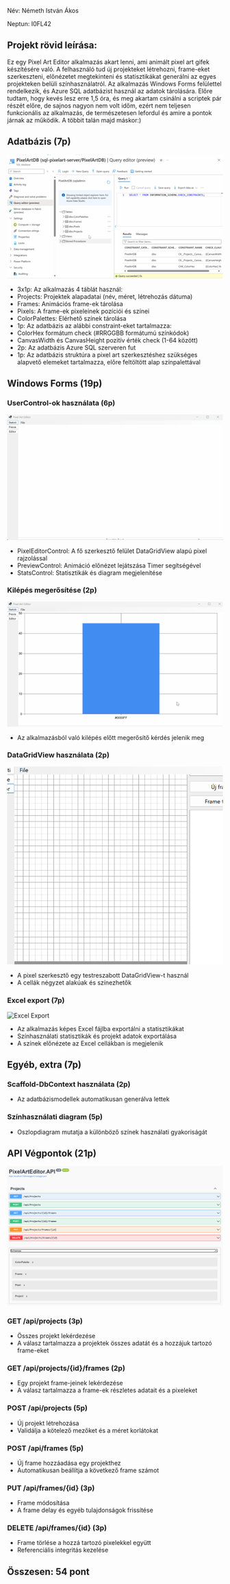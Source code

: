 Név: Németh István Ákos

Neptun: I0FL42

## Projekt rövid leírása:
Ez egy Pixel Art Editor alkalmazás akart lenni, ami animált pixel art gifek készítésére való. A felhasználó tud új projekteket létrehozni, frame-eket szerkeszteni, előnézetet megtekinteni és statisztikákat generálni az egyes projekteken belüli színhasználatról. Az alkalmazás Windows Forms felülettel rendelkezik, és Azure SQL adatbázist használ az adatok tárolására. Előre tudtam, hogy kevés lesz erre 1,5 óra, és meg akartam csinálni a scriptek pár részét előre, de sajnos nagyon nem volt időm, ezért nem teljesen funkcionális az alkalmazás, de természetesen lefordul és amire a pontok járnak az működik. A többit talán majd máskor:)

## Adatbázis (7p)
![Azure SQL Database](./images/azure.gif)
- 3x1p: Az alkalmazás 4 táblát használ:
 - Projects: Projektek alapadatai (név, méret, létrehozás dátuma)
 - Frames: Animációs frame-ek tárolása
 - Pixels: A frame-ek pixeleinek pozíciói és színei
 - ColorPalettes: Elérhető színek tárolása
- 1p: Az adatbázis az alábbi constraint-eket tartalmazza:
 - ColorHex formátum check (#RRGGBB formátumú színkódok)
 - CanvasWidth és CanvasHeight pozitív érték check (1-64 között)
- 2p: Az adatbázis Azure SQL szerveren fut
- 1p: Az adatbázis struktúra a pixel art szerkesztéshez szükséges alapvető elemeket tartalmazza, előre feltöltött alap színpalettával

## Windows Forms (19p)

### UserControl-ok használata (6p)
![Editor Control](./images/editor.gif)
- PixelEditorControl: A fő szerkesztő felület DataGridView alapú pixel rajzolással
- PreviewControl: Animáció előnézet lejátszása Timer segítségével
- StatsControl: Statisztikák és diagram megjelenítése

### Kilépés megerősítése (2p)
![Exit Confirmation](./images/exit.gif)
- Az alkalmazásból való kilépés előtt megerősítő kérdés jelenik meg

### DataGridView használata (2p)
![Grid](./images/grid.png)
- A pixel szerkesztő egy testreszabott DataGridView-t használ
- A cellák négyzet alakúak és színezhetők

### Excel export (7p)
![Excel Export](./images/excel.gif)
- Az alkalmazás képes Excel fájlba exportálni a statisztikákat
- Színhasználati statisztikák és projekt adatok exportálása
- A színek előnézete az Excel cellákban is megjelenik

## Egyéb, extra (7p)

### Scaffold-DbContext használata (2p)
- Az adatbázismodellek automatikusan generálva lettek

### Színhasználati diagram (5p)
- Oszlopdiagram mutatja a különböző színek használati gyakoriságát

## API Végpontok (21p)
![Swagger UI](./images/swagger.png)

### GET /api/projects (3p)
- Összes projekt lekérdezése
- A válasz tartalmazza a projektek összes adatát és a hozzájuk tartozó frame-eket

### GET /api/projects/{id}/frames (2p)
- Egy projekt frame-jeinek lekérdezése
- A válasz tartalmazza a frame-ek részletes adatait és a pixeleket

### POST /api/projects (5p)
- Új projekt létrehozása
- Validálja a kötelező mezőket és a méret korlátokat

### POST /api/frames (5p)
- Új frame hozzáadása egy projekthez
- Automatikusan beállítja a következő frame számot

### PUT /api/frames/{id} (3p)
- Frame módosítása
- A frame delay és egyéb tulajdonságok frissítése

### DELETE /api/frames/{id} (3p)
- Frame törlése a hozzá tartozó pixelekkel együtt
- Referenciális integritás kezelése

## Összesen: 54 pont